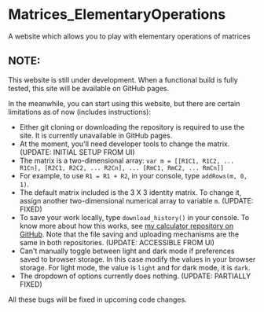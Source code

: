 # Matrices_ElementaryOperations
A website which allows you to play with elementary operations of matrices

## NOTE:
This website is still under development. When a functional build is fully tested, this site will be available on GitHub pages.

In the meanwhile, you can start using this website, but there are certain limitations as of now (includes instructions):
- Either git cloning or downloading the repository is required to use the site. It is currently unavailable in GitHub pages.
- At the moment, you'll need developer tools to change the matrix. (UPDATE: INITIAL SETUP FROM UI)
- The matrix is a two-dimensional array: `var m = [[R1C1, R1C2, ... R1Cn], [R2C1, R2C2, ... R2Cn], ... [RmC1, RmC2, ... RmCn]]`
- For example, to use `R1 = R1 + R2`, in your console, type `addRows(m, 0, 1)`.
- The default matrix included is the 3 X 3 identity matrix. To change it, assign another two-dimensional numerical array to variable `m`. (UPDATE: FIXED)
- To save your work locally, type `download_history()` in your console. To know more about how this works, see [my calculator repository on GitHub](https://github.com/BurraAbhishek/Standard-Calculator). Note that the file saving and uploading mechanisms are the same in both repositories. (UPDATE: ACCESSIBLE FROM UI)
- Can't manually toggle between light and dark mode if preferences saved to browser storage. In this case modify the values in your browser storage. For light mode, the value is `light` and for dark mode, it is `dark`. 
- The dropdown of options currently does nothing. (UPDATE: PARTIALLY FIXED)

All these bugs will be fixed in upcoming code changes.
